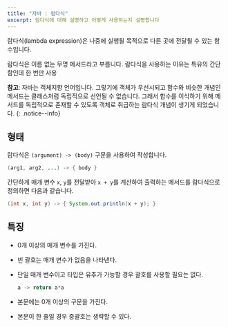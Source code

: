 ```yaml
---
title: "자바 : 람다식"
excerpt: 람다식에 대해 설명하고 어떻게 사용하는지 설명합니다
---
```


람다식(lambda expression)은 나중에 실행될 목적으로 다른 곳에 전달될 수 있는 함수입니다.

람다식은 이름 없는 무명 메서드라고 부릅니다. 람다식을 사용하는 이유는 특유의 간단함인데 한 번만 사용

**참고**: 자바는 객체지향 언어입니다. 그렇기에 객체가 우선시되고 함수와 비슷한 개념인 메서드는 클래스처럼 독립적으로 선언될 수 없습니다. 그래서 함수를 이식하기 위해 메서드를 독립적으로 존재할 수 있도록 객체로 취급하는 람다식 개념이 생기게 되었습니다.
{: .notice--info}

## 형태

람다식은 `(argument) -> (body)` 구문을 사용하여 작성합니다.

```java
(arg1, arg2, ...) -> { body }
```

간단하게 매개 변수 `x`, `y`를 전달받아 `x + y`를 계산하여 출력하는 메서드를 람다식으로 정의하면 다음과 같습니다.

```java
(int x, int y) -> { System.out.println(x + y); }
```

## 특징

- 0개 이상의 매개 변수를 가진다.
- 빈 괄호는 매개 변수가 없음을 나타낸다.
- 단일 매개 변수이고 타입은 유추가 가능할 경우 괄호를 사용할 필요는 없다.

  ```java
  a -> return a*a
  ```

- 본문에는 0개 이상의 구문을 가진다.
- 본문이 한 줄일 경우 중괄호는 생략할 수 있다.
